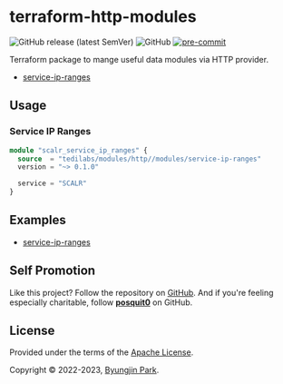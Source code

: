 # terraform-http-modules

![GitHub release (latest SemVer)](https://img.shields.io/github/v/release/tedilabs/terraform-http-modules?color=blue&sort=semver&style=flat-square)
![GitHub](https://img.shields.io/github/license/tedilabs/terraform-http-modules?color=blue&style=flat-square)
[![pre-commit](https://img.shields.io/badge/pre--commit-enabled-brightgreen?logo=pre-commit&logoColor=white&style=flat-square)](https://github.com/pre-commit/pre-commit)

Terraform package to mange useful data modules via HTTP provider.

- [service-ip-ranges](./modules/service-ip-ranges)


## Usage

### Service IP Ranges

```tf
module "scalr_service_ip_ranges" {
  source  = "tedilabs/modules/http//modules/service-ip-ranges"
  version = "~> 0.1.0"

  service = "SCALR"
}
```


## Examples

- [service-ip-ranges](./examples/service-ip-ranges)


## Self Promotion

Like this project? Follow the repository on [GitHub](https://github.com/tedilabs/terraform-http-modules). And if you're feeling especially charitable, follow **[posquit0](https://github.com/posquit0)** on GitHub.


## License

Provided under the terms of the [Apache License](LICENSE).

Copyright © 2022-2023, [Byungjin Park](https://www.posquit0.com).
